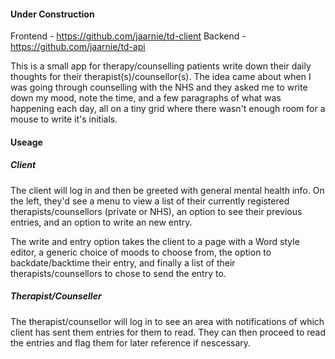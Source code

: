 #### Under Construction

Frontend - https://github.com/jaarnie/td-client
Backend - https://github.com/jaarnie/td-api

This is a small app for therapy/counselling patients write down their daily thoughts for their therapist(s)/counsellor(s). The idea came about when I was going through counselling with the NHS and they asked me to write down my mood, note the time, and a few paragraphs of what was happening each day, all on a tiny grid where there wasn't enough room for a mouse to write it's initials.

#### Useage
##### Client

The client will log in and then be greeted with general mental health info. On the left, they'd see a menu to view a list of their currently registered therapists/counsellors (private or NHS), an option to see their previous entries, and an option to write an new entry.

The write and entry option takes the client to a page with a Word style editor, a generic choice of moods to choose from, the option to backdate/backtime their entry, and finally a list of their therapists/counsellors to chose to send the entry to.

##### Therapist/Counseller

The therapist/counsellor will log in to see an area with notifications of which client has sent them entries for them to read. They can then proceed to read the entries and flag them for later reference if nescessary.


